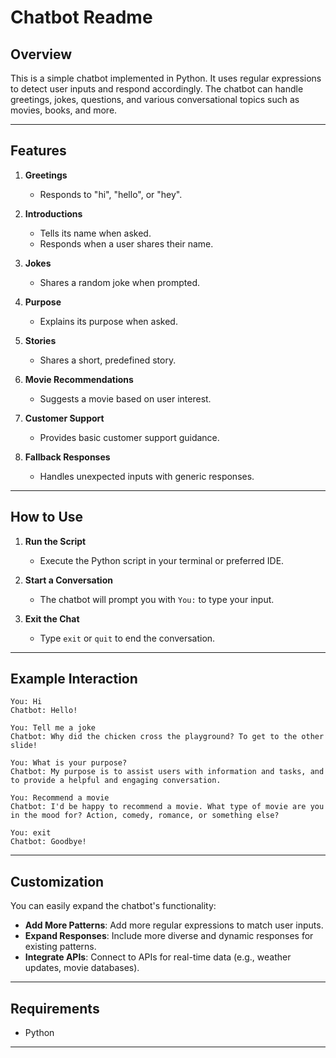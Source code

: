 # Chatbot Readme

## Overview

This is a simple chatbot implemented in Python. It uses regular expressions to detect user inputs and respond accordingly. The chatbot can handle greetings, jokes, questions, and various conversational topics such as movies, books, and more.

---

## Features

1. **Greetings**

   - Responds to "hi", "hello", or "hey".

2. **Introductions**

   - Tells its name when asked.
   - Responds when a user shares their name.

3. **Jokes**

   - Shares a random joke when prompted.

4. **Purpose**

   - Explains its purpose when asked.

5. **Stories**

   - Shares a short, predefined story.

6. **Movie Recommendations**

   - Suggests a movie based on user interest.

7. **Customer Support**

   - Provides basic customer support guidance.

8. **Fallback Responses**

   - Handles unexpected inputs with generic responses.

---

## How to Use

1. **Run the Script**

   - Execute the Python script in your terminal or preferred IDE.

2. **Start a Conversation**

   - The chatbot will prompt you with `You:` to type your input.

3. **Exit the Chat**

   - Type `exit` or `quit` to end the conversation.

---

## Example Interaction

```
You: Hi
Chatbot: Hello!

You: Tell me a joke
Chatbot: Why did the chicken cross the playground? To get to the other slide!

You: What is your purpose?
Chatbot: My purpose is to assist users with information and tasks, and to provide a helpful and engaging conversation.

You: Recommend a movie
Chatbot: I'd be happy to recommend a movie. What type of movie are you in the mood for? Action, comedy, romance, or something else?

You: exit
Chatbot: Goodbye!
```

---

## Customization

You can easily expand the chatbot's functionality:

- **Add More Patterns**: Add more regular expressions to match user inputs.
- **Expand Responses**: Include more diverse and dynamic responses for existing patterns.
- **Integrate APIs**: Connect to APIs for real-time data (e.g., weather updates, movie databases).

---

## Requirements

- Python 

---

